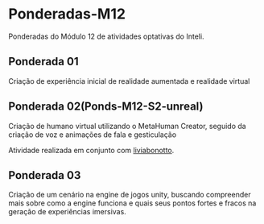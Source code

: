 # Ponderadas-M12
Ponderadas do Módulo 12 de atividades optativas do Inteli.

## Ponderada 01
Criação de experiência inicial de realidade aumentada e realidade virtual

## Ponderada 02(Ponds-M12-S2-unreal)
Criação de humano virtual utilizando o MetaHuman Creator, seguido da criação de voz e animações de fala e gesticulação

Atividade realizada em conjunto com [liviabonotto](https://github.com/liviabonotto).

## Ponderada 03
Criação de um cenário na engine de jogos unity, buscando compreender mais sobre como a engine funciona e quais seus pontos fortes e fracos na geração de experiências imersivas.

